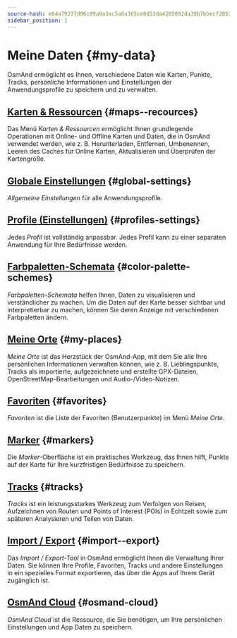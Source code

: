 ```yaml
---
source-hash: e64a79277d96c09a9a3ac5a8a365ce8d53da4205892da38b7bbecf28535f96ef
sidebar_position: 1
---
```


# Meine Daten {#my-data}

OsmAnd ermöglicht es Ihnen, verschiedene Daten wie Karten, Punkte, Tracks, persönliche Informationen und Einstellungen der Anwendungsprofile zu speichern und zu verwalten.

## [Karten & Ressourcen](./maps-resources.md) {#maps--recources}

Das Menü *Karten & Ressourcen* ermöglicht Ihnen grundlegende Operationen mit Online- und Offline Karten und Daten, die in OsmAnd verwendet werden, wie z. B. Herunterladen, Entfernen, Umbenennen, Leeren des Caches für Online Karten, Aktualisieren und Überprüfen der Kartengröße.

## [Globale Einstellungen](./global-settings.md) {#global-settings}

*Allgemeine Einstellungen* für alle Anwendungsprofile.

## [Profile (Einstellungen)](./profiles.md) {#profiles-settings}

Jedes *Profil* ist vollständig anpassbar. Jedes Profil kann zu einer separaten Anwendung für Ihre Bedürfnisse werden.

## [Farbpaletten-Schemata](./color-palette-schemes.md) {#color-palette-schemes}

*Farbpaletten-Schemata* helfen Ihnen, Daten zu visualisieren und verständlicher zu machen. Um die Daten auf der Karte besser sichtbar und interpretierbar zu machen, können Sie deren Anzeige mit verschiedenen Farbpaletten ändern.

## [Meine Orte](./myplaces.md) {#my-places}

*Meine Orte* ist das Herzstück der OsmAnd-App, mit dem Sie alle Ihre persönlichen Informationen verwalten können, wie z. B. Lieblingspunkte, Tracks als importierte, aufgezeichnete und erstellte GPX-Dateien, OpenStreetMap-Bearbeitungen und Audio-/Video-Notizen.

## [Favoriten](./favorites.md) {#favorites}

*Favoriten* ist die Liste der Favoriten (Benutzerpunkte) im Menü *Meine Orte*.

## [Marker](./markers.md) {#markers}

Die *Marker*-Oberfläche ist ein praktisches Werkzeug, das Ihnen hilft, Punkte auf der Karte für Ihre kurzfristigen Bedürfnisse zu speichern.

## [Tracks](./tracks/index.md) {#tracks}

*Tracks* ist ein leistungsstarkes Werkzeug zum Verfolgen von Reisen, Aufzeichnen von Routen und Points of Interest (POIs) in Echtzeit sowie zum späteren Analysieren und Teilen von Daten.

## [Import / Export](./import-export.md) {#import--export}

Das *Import / Export-Tool* in OsmAnd ermöglicht Ihnen die Verwaltung Ihrer Daten. Sie können Ihre Profile, Favoriten, Tracks und andere Einstellungen in ein spezielles Format exportieren, das über die Apps auf Ihrem Gerät zugänglich ist.

## [OsmAnd Cloud](./osmand-cloud.md) {#osmand-cloud}

*OsmAnd Cloud* ist die Ressource, die Sie benötigen, um Ihre persönlichen Einstellungen und App Daten zu speichern.
